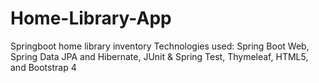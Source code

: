 # Home-Library-App
Springboot home library inventory
Technologies used: Spring Boot Web, Spring Data JPA and Hibernate, JUnit & Spring Test, Thymeleaf, HTML5, and Bootstrap 4
